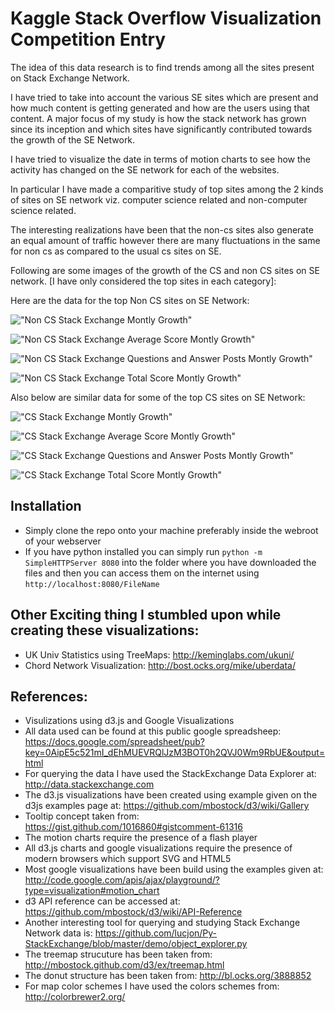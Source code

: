 Kaggle Stack Overflow Visualization Competition Entry
======================================================

The idea of this data research is to find trends among all the sites present on Stack Exchange Network. 

I have tried to take into account the various SE sites which are present and how much content is getting generated and how are the users using that content. A major focus of my study is how the stack network has grown since its inception and which sites have significantly contributed towards the growth of the SE Network.

I have tried to visualize the date in terms of motion charts to see how the activity has changed on the SE network for each of the websites.

In particular I have made a comparitive study of top sites among the 2 kinds of sites on SE network viz. computer science related and non-computer science related.

The interesting realizations have been that the non-cs sites also generate an equal amount of traffic however there are many fluctuations in the same for non cs as compared to the usual cs sites on SE.

Following are some images of the growth of the CS and non CS sites on SE network. [I have only considered the top sites in each category]:

Here are the data for the top Non CS sites on SE Network:

!["Non CS Stack Exchange Montly Growth"](https://github.com/napsternxg/Kaggle-StackOverflow-Vis/raw/master/Images/NonCS_SEMonthGrowth.PNG "Non CS Stack Exchange Montly Growth")

!["Non CS Stack Exchange Average Score Montly Growth"](https://github.com/napsternxg/Kaggle-StackOverflow-Vis/raw/master/Images/NonCS_SEMonthGrowthAvgScore.PNG "Non CS Stack Exchange Average Score Montly Growth")

!["Non CS Stack Exchange Questions and Answer Posts Montly Growth"](https://github.com/napsternxg/Kaggle-StackOverflow-Vis/raw/master/Images/NonCS_SEMonthGrowthQnA.PNG "Non CS Stack Exchange Questions and Answer Posts Montly Growth")

!["Non CS Stack Exchange Total Score Montly Growth"](https://github.com/napsternxg/Kaggle-StackOverflow-Vis/raw/master/Images/NonCS_SEMonthGrowthSumScore.PNG "Non CS Stack Exchange Total Score Montly Growth")

Also below are similar data for some of the top CS sites on SE Network:

!["CS Stack Exchange Montly Growth"](https://github.com/napsternxg/Kaggle-StackOverflow-Vis/raw/master/Images/SENetworkCountScoreGrowth.PNG "CS Stack Exchange Montly Growth")

!["CS Stack Exchange Average Score Montly Growth"](https://github.com/napsternxg/Kaggle-StackOverflow-Vis/raw/master/Images/SENetworkAverageScoreGrowth.PNG "CS Stack Exchange Average Score Montly Growth")

!["CS Stack Exchange Questions and Answer Posts Montly Growth"](https://github.com/napsternxg/Kaggle-StackOverflow-Vis/raw/master/Images/SENetworkQnAGrowth.PNG "CS Stack Exchange Questions and Answer Posts Montly Growth")

!["CS Stack Exchange Total Score Montly Growth"](https://github.com/napsternxg/Kaggle-StackOverflow-Vis/raw/master/Images/SENetworkSumScoreGrowth.PNG "CS Stack Exchange Total Score Montly Growth")






Installation
------------

* Simply clone the repo onto your machine preferably inside the webroot of your webserver
* If you have python installed you can simply run `python -m SimpleHTTPServer 8080` into the folder where you have downloaded the files and then you can access them on the internet using `http://localhost:8080/FileName`

Other Exciting thing I stumbled upon while creating these visualizations:
-------------------------------------------------------------------------

* UK Univ Statistics using TreeMaps: http://keminglabs.com/ukuni/
* Chord Network Visualization: http://bost.ocks.org/mike/uberdata/

References:
-----------
* Visulizations using d3.js and Google Visualizations
* All data used can be found at this public google spreadsheep: https://docs.google.com/spreadsheet/pub?key=0AipE5c521mI_dEhMUEVRQlJzM3BOT0h2QVJ0Wm9RbUE&output=html
* For querying the data I have used the StackExchange Data Explorer at: http://data.stackexchange.com
* The d3.js visualizations have been created using example given on the d3js examples page at: https://github.com/mbostock/d3/wiki/Gallery
* Tooltip concept taken from: https://gist.github.com/1016860#gistcomment-61316
* The motion charts require the presence of a flash player
* All d3.js charts and google visualizations require the presence of modern browsers which support SVG and HTML5
* Most google visualizations have been build using the examples given at: http://code.google.com/apis/ajax/playground/?type=visualization#motion_chart
* d3 API reference can be accessed at: https://github.com/mbostock/d3/wiki/API-Reference
* Another interesting tool for querying and studying Stack Exchange Network data is: https://github.com/lucjon/Py-StackExchange/blob/master/demo/object_explorer.py
* The treemap strucuture has been taken from: http://mbostock.github.com/d3/ex/treemap.html
* The donut structure has been taken from: http://bl.ocks.org/3888852
* For map color schemes I have used the colors schemes from: http://colorbrewer2.org/

